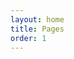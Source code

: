 ```yaml
---
layout: home
title: Pages
order: 1
---
```




<!-- <p align="center">
  <b>Quick Links:</b><br>
  <a href="http://non-singularity.github.io/Blog">Blog</a> |
  <a href="http://non-singularity.github.io/Research">Research</a>
  <br><br>
</p> -->